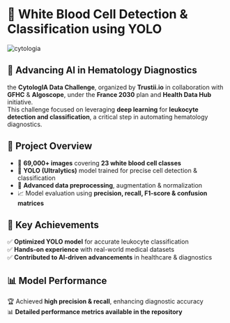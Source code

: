 # 🚀 White Blood Cell Detection & Classification using YOLO

![cytologia](https://github.com/user-attachments/assets/47db3c87-a779-448c-a816-61cc04284b7f)

## 📌 Advancing AI in Hematology Diagnostics

the **CytologIA Data Challenge**, organized by **Trustii.io** in collaboration with **GFHC** & **Algoscope**, under the **France 2030** plan and **Health Data Hub** initiative.  
This challenge focused on leveraging **deep learning** for **leukocyte detection and classification**, a critical step in automating hematology diagnostics.

## 🧬 Project Overview

- 📸 **69,000+ images** covering **23 white blood cell classes**  
- 🧠 **YOLO (Ultralytics)** model trained for precise cell detection & classification  
- 🔄 **Advanced data preprocessing**, augmentation & normalization  
- 📈 Model evaluation using **precision, recall, F1-score & confusion matrices**  

## 🎯 Key Achievements

✅ **Optimized YOLO model** for accurate leukocyte classification  
✅ **Hands-on experience** with real-world medical datasets  
✅ **Contributed to AI-driven advancements** in healthcare & diagnostics  

## 📊 Model Performance

🏆 Achieved **high precision & recall**, enhancing diagnostic accuracy  
📊 **Detailed performance metrics available in the repository**
